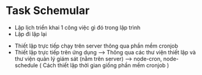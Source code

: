 # Task Schemular

- Lập lịch triển khai 1 công việc gì đó trong lập trình
- Lặp đi lặp lại

* Thiết lập trực tiếp chạy trên server thông qua phần mềm cronjob
* Thiết lập trực tiếp trên ứng dụng --> Thông qua các thư viện thiết lập và thư viện quản lý giám sát (nằm trên server) --> node-cron, node-schedule ( Cách thiết lập thời gian giống phần mềm cronjob )

